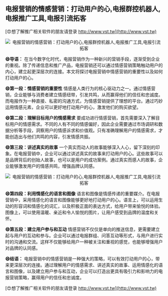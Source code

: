 ## **电报营销的情感营销：打动用户的心,电报群控机器人,电报推广工具,电报引流拓客**

[😍想了解推广相关软件的朋友请登录 http://www.vst.tw](http://www.vst.tw)

 <center><img src="https://vst.tw/MP4/tuiguang/png/5.png" alt="电报营销的情感营销：打动用户的心,电报群控机器人,电报推广工具,电报引流拓客"></center>

**😄导语：**
在当今数字化时代，电报营销作为一种新兴的营销手段，逐渐受到企业的重视。除了传递信息和推广产品，电报营销还可以通过情感营销策略触动用户的内心，建立起更深层次的连接。本文将探讨电报营销中情感营销的重要性以及如何打动用户的心。

**😄第一段：情感营销的重要性**
情感是人类行为的核心驱动力之一。通过情感营销，企业能够与消费者建立情感纽带，引发共鸣，从而赢得他们的信任和忠诚度。而电报作为一种直接、私密的沟通方式，为情感营销提供了理想的平台。通过巧妙运用情感元素，企业可以更好地打动用户的心，激发他们的购买欲望。

**😄第二段：理解目标用户的情感需求**
要成功进行情感营销，首先需要深入了解目标用户的情感需求。不同的人有不同的情感偏好，因此企业需要通过市场调研和数据分析等手段，洞察用户的情感诉求和价值观。只有准确理解用户的情感需求，才能创造出与他们共鸣的内容，引发情感共振。

**😄第三段：讲述真实的故事**
一个真实而动人的故事能够深入人心，留下深刻的印象。在电报营销中，企业可以通过讲述真实的故事来打动用户的心。这些故事可以是品牌背后的创始人故事，也可以是用户的成功案例。通过真实而感人的故事，企业能够激发用户的情感共鸣，增强品牌认同感。

 <center><img src="https://vst.tw/MP4/tuiguang/png/4.png" alt="电报营销的情感营销：打动用户的心,电报群控机器人,电报推广工具,电报引流拓客"></center>

**😄第四段：利用情感化的语言和图像**
语言和图像是情感传递的重要媒介。在电报营销中，采用情感化的语言和图像能够更好地打动用户的心。语言上，可以运用生动的形容词和情感化的词汇，以及积极正面的表达方式，给用户带来愉悦的体验。图像上，可以使用温暖、亲近和令人愉悦的图片，让用户感受到品牌的温度和关怀。

**😄第五段：建立用户参与和互动**
情感营销不仅仅是单向的推送信息，更需要建立起与用户的互动和参与。企业可以通过电报群组、问答互动等形式，与用户进行实时的沟通和交流。这样不仅能够给用户一种被关注和重视的感觉，也能够增强用户对品牌的认同感。

**😄结语：**
电报营销中的情感营销是一种强大的策略，可以有效打动用户的心，带来更深层次的连接。通过理解用户的情感需求、讲述真实的故事、运用情感化的语言和图像，以及建立用户参与和互动，企业可以打造出更具有吸引力和影响力的电报营销策略，赢得用户的信任和忠诚度。

[😍想了解推广相关软件的朋友请登录 http://www.vst.tw](http://www.vst.tw)



